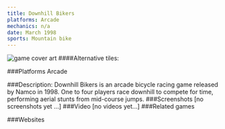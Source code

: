 ```yaml
---
title: Downhill Bikers
platforms: Arcade
mechanics: n/a
date: March 1998
sports: Mountain bike
---
```

![game cover art](//images.igdb.com/igdb/image/upload/t_cover_big/gddj8eytwyxdptmo7egr.jpg "Logo Title Text 1")
####Alternative tiles:

###Platforms
Arcade

###Description:
Downhill Bikers is an arcade bicycle racing game released by Namco in 1998. One to four players race downhill to compete for time, performing aerial stunts from mid-course jumps.
###Screenshots
[no screenshots yet ...]
###Video
[no videos yet...]
###Related games

###Websites

